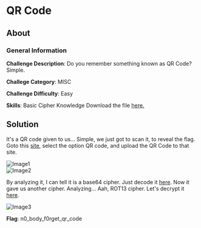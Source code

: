 # QR Code
## About

### General Information

__Challenge Description__: Do you remember something known as QR Code? Simple.

__Challege Category__: MISC

__Challenge Difficulty__: Easy

__Skills__: Basic Cipher Knowledge
Download the file [here.](https://mega.nz/file/eGYlFa5Z#8mbiqg3kosk93qJCP-DBxIilHH2rf7iIVY-kpwyrx-0)

## Solution

It's a QR code given to us... Simple, we just got to scan it, to reveal the flag. Goto this [site](https://online-barcode-reader.inliteresearch.com/), select the option QR code, and upload the QR Code to that site.

![Image1](https://github.com/iParamjotSingh/WriteUps/blob/master/CTFlearn/QR%20Code/1.png)  
![Image2](https://github.com/iParamjotSingh/WriteUps/blob/master/CTFlearn/QR%20Code/2.png)

By analyzing it, I can tell it is a base64 cipher. Just decode it [here](https://www.base64decode.org/). Now it gave us another cipher. Analyzing... Aah, ROT13 cipher. Let's decrypt it [here](https://cryptii.com/pipes/caesar-cipher).

![Image3](https://github.com/iParamjotSingh/WriteUps/blob/master/CTFlearn/QR%20Code/3.png)

__Flag__: n0_body_f0rget_qr_code
